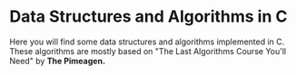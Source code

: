 # Data Structures and Algorithms in C

Here you will find some data structures and algorithms implemented in C.
These algorithms are mostly based on "The Last Algorithms Course You'll Need"
by <b>The Pimeagen<b>.
